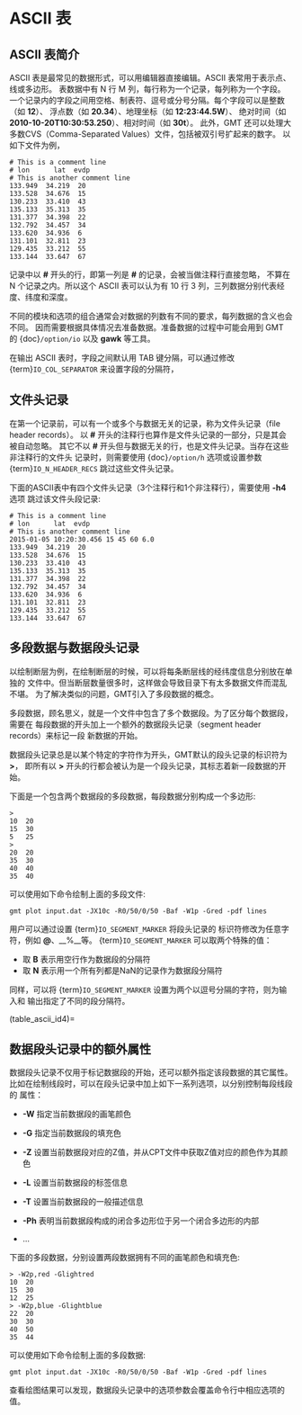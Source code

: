 # ASCII 表

## ASCII 表简介

ASCII 表是最常见的数据形式，可以用编辑器直接编辑。ASCII 表常用于表示点、线或多边形。
表数据中有 N 行 M 列，每行称为一个记录，每列称为一个字段。
一个记录内的字段之间用空格、制表符、逗号或分号分隔。每个字段可以是整数（如 **12**）、
浮点数（如 **20.34**）、地理坐标（如 **12:23:44.5W**）、
绝对时间（如 **2010-10-20T10:30:53.250**）、相对时间（如 **30t**）。
此外，GMT 还可以处理大多数CVS（Comma-Separated Values）文件，包括被双引号扩起来的数字。
以如下文件为例，

```
# This is a comment line
# lon      lat  evdp
# This is another comment line
133.949  34.219  20
133.528  34.676  15
130.233  33.410  43
135.133  35.313  35
131.377  34.398  22
132.792  34.457  34
133.620  34.936  6
131.101  32.811  23
129.435  33.212  55
133.144  33.647  67
```

记录中以 **#** 开头的行，即第一列是 **#** 的记录，会被当做注释行直接忽略，
不算在 N 个记录之内。所以这个 ASCII 表可以认为有 10 行 3 列，三列数据分别代表经度、纬度和深度。

不同的模块和选项的组合通常会对数据的列数有不同的要求，每列数据的含义也会不同。
因而需要根据具体情况去准备数据。准备数据的过程中可能会用到 GMT 的 {doc}`/option/io` 以及 **gawk** 等工具。

在输出 ASCII 表时，字段之间默认用 TAB 键分隔，可以通过修改 {term}`IO_COL_SEPARATOR` 来设置字段的分隔符，

## 文件头记录

在第一个记录前，可以有一个或多个与数据无关的记录，称为文件头记录（file header records）。
以 **#** 开头的注释行也算作是文件头记录的一部分，只是其会被自动忽略。
其它不以 **#** 开头但与数据无关的行，也是文件头记录。当存在这些非注释行的文件头
记录时，则需要使用 {doc}`/option/h` 选项或设置参数 {term}`IO_N_HEADER_RECS`
跳过这些文件头记录。

下面的ASCII表中有四个文件头记录（3个注释行和1个非注释行），需要使用 **-h4** 选项
跳过该文件头段记录:

```
# This is a comment line
# lon      lat  evdp
# This is another comment line
2015-01-05 10:20:30.456 15 45 60 6.0
133.949  34.219  20
133.528  34.676  15
130.233  33.410  43
135.133  35.313  35
131.377  34.398  22
132.792  34.457  34
133.620  34.936  6
131.101  32.811  23
129.435  33.212  55
133.144  33.647  67
```

## 多段数据与数据段头记录

以绘制断层为例，在绘制断层的时候，可以将每条断层线的经纬度信息分别放在单独的
文件中。但当断层数量很多时，这样做会导致目录下有太多数据文件而混乱不堪。
为了解决类似的问题，GMT引入了多段数据的概念。

多段数据，顾名思义，就是一个文件中包含了多个数据段。为了区分每个数据段，需要在
每段数据的开头加上一个额外的数据段头记录（segment header records）来标记一段
新数据的开始。

数据段头记录总是以某个特定的字符作为开头，GMT默认的段头记录的标识符为 **>**，
即所有以 **>** 开头的行都会被认为是一个段头记录，其标志着新一段数据的开始。

下面是一个包含两个数据段的多段数据，每段数据分别构成一个多边形:

```
>
10  20
15  30
5   25
>
20  20
35  30
40  40
35  40
```

可以使用如下命令绘制上面的多段文件:

```
gmt plot input.dat -JX10c -R0/50/0/50 -Baf -W1p -Gred -pdf lines
```

用户可以通过设置 {term}`IO_SEGMENT_MARKER` 将段头记录的
标识符修改为任意字符，例如 **@**、__%__等。
{term}`IO_SEGMENT_MARKER` 可以取两个特殊的值：

- 取 **B** 表示用空行作为数据段的分隔符
- 取 **N** 表示用一个所有列都是NaN的记录作为数据段分隔符

同样，可以将 {term}`IO_SEGMENT_MARKER` 设置为两个以逗号分隔的字符，则为输入和
输出指定了不同的段分隔符。

(table_ascii_id4)=

## 数据段头记录中的额外属性

数据段头记录不仅用于标记数据段的开始，还可以额外指定该段数据的其它属性。
比如在绘制线段时，可以在段头记录中加上如下一系列选项，以分别控制每段线段的
属性：

- **-W** 指定当前数据段的画笔颜色

- **-G** 指定当前数据段的填充色

- **-Z** 设置当前数据段对应的Z值，并从CPT文件中获取Z值对应的颜色作为其颜色

- **-L** 设置当前数据段的标签信息

- **-T** 设置当前数据段的一般描述信息

- **-Ph** 表明当前数据段构成的闭合多边形位于另一个闭合多边形的内部

- ...

下面的多段数据，分别设置两段数据拥有不同的画笔颜色和填充色:

```
> -W2p,red -Glightred
10  20
15  30
12  25
> -W2p,blue -Glightblue
22  20
30  30
40  50
35  44
```

可以使用如下命令绘制上面的多段数据:

```
gmt plot input.dat -JX10c -R0/50/0/50 -Baf -W1p -Gred -pdf lines
```

查看绘图结果可以发现，数据段头记录中的选项参数会覆盖命令行中相应选项的值。
